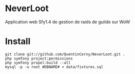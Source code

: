 NeverLoot
=========

Application web Sfy1.4 de gestion de raids de guilde sur WoW

# Install
```
git clone git://github.com/QuentinCerny/NeverLoot.git .
php symfony project:permissions
php symfony propel:build --all
mysql -p -u root #DBNAME# < data/fixtures.sql
```